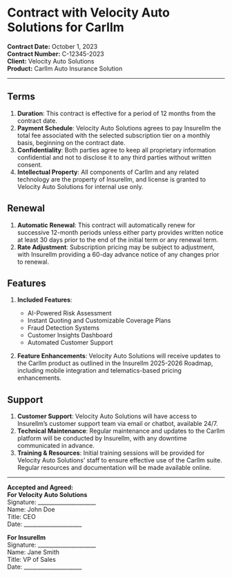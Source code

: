 # Contract with Velocity Auto Solutions for Carllm

**Contract Date:** October 1, 2023  
**Contract Number:** C-12345-2023  
**Client:** Velocity Auto Solutions  
**Product:** Carllm Auto Insurance Solution  

---

## Terms

1. **Duration**: This contract is effective for a period of 12 months from the contract date.  
2. **Payment Schedule**: Velocity Auto Solutions agrees to pay Insurellm the total fee associated with the selected subscription tier on a monthly basis, beginning on the contract date.  
3. **Confidentiality**: Both parties agree to keep all proprietary information confidential and not to disclose it to any third parties without written consent.  
4. **Intellectual Property**: All components of Carllm and any related technology are the property of Insurellm, and license is granted to Velocity Auto Solutions for internal use only.  

## Renewal

1. **Automatic Renewal**: This contract will automatically renew for successive 12-month periods unless either party provides written notice at least 30 days prior to the end of the initial term or any renewal term.  
2. **Rate Adjustment**: Subscription pricing may be subject to adjustment, with Insurellm providing a 60-day advance notice of any changes prior to renewal.  

## Features

1. **Included Features**:  
   - AI-Powered Risk Assessment  
   - Instant Quoting and Customizable Coverage Plans  
   - Fraud Detection Systems  
   - Customer Insights Dashboard  
   - Automated Customer Support  

2. **Feature Enhancements**: Velocity Auto Solutions will receive updates to the Carllm product as outlined in the Insurellm 2025-2026 Roadmap, including mobile integration and telematics-based pricing enhancements.

## Support

1. **Customer Support**: Velocity Auto Solutions will have access to Insurellm’s customer support team via email or chatbot, available 24/7.  
2. **Technical Maintenance**: Regular maintenance and updates to the Carllm platform will be conducted by Insurellm, with any downtime communicated in advance.  
3. **Training & Resources**: Initial training sessions will be provided for Velocity Auto Solutions’ staff to ensure effective use of the Carllm suite. Regular resources and documentation will be made available online.

---

**Accepted and Agreed:**  
**For Velocity Auto Solutions**  
Signature: _____________________  
Name: John Doe  
Title: CEO  
Date: _____________________  

**For Insurellm**  
Signature: _____________________  
Name: Jane Smith  
Title: VP of Sales  
Date: _____________________  
